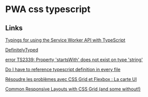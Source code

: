 # PWA css typescript

## Links

[Typings for using the Service Worker API with TypeScript
](https://gist.github.com/ithinkihaveacat/227bfe8aa81328c5d64ec48f4e4df8e5)

[DefinitelyTyped](http://definitelytyped.org/)

[error TS2339: Property 'startsWith' does not exist on type 'string'](https://github.com/Microsoft/TypeScript/issues/12383)

[Do I have to reference typescript definition in every file](https://stackoverflow.com/questions/28989399/do-i-have-to-reference-typescript-definition-in-every-file?utm_medium=organic&utm_source=google_rich_qa&utm_campaign=google_rich_qa)

[Résoudre les problèmes avec CSS Grid et Flexbox : La carte UI](https://webdesign.tutsplus.com/fr/tutorials/solving-problems-with-css-grid-and-flexbox-the-card-ui--cms-27468)

[Common Responsive Layouts with CSS Grid (and some without!)](https://medium.com/samsung-internet-dev/common-responsive-layouts-with-css-grid-and-some-without-245a862f48df)
